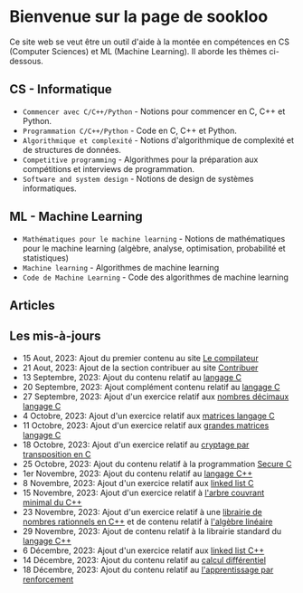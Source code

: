 # Bienvenue sur la page de sookloo

Ce site web se veut être un outil d'aide à la montée en compétences en CS (Computer Sciences) et ML (Machine Learning). Il aborde les thèmes ci-dessous.

## CS - Informatique

* `Commencer avec C/C++/Python` - Notions pour commencer en C, C++ et Python.
* `Programmation C/C++/Python` - Code en C, C++ et Python.
* `Algorithmique et complexité` - Notions d'algorithmique de complexité et de structures de données.
* `Competitive programming` - Algorithmes pour la préparation aux compétitions et interviews de programmation.
* `Software and system design` - Notions de design de systèmes informatiques.

## ML - Machine Learning

* `Mathématiques pour le machine learning` - Notions de mathématiques pour le machine learning (algèbre, analyse, optimisation, probabilité et statistiques)
* `Machine learning` - Algorithmes de machine learning
* `Code de Machine Learning` - Code des algorithmes de machine learning

## Articles

## Les mis-à-jours

* 15 Aout, 2023: Ajout du premier contenu au site [Le compilateur](https://sookloo.info/cp/tools/compiler)
* 21 Aout, 2023: Ajout de la section contribuer au site [Contribuer](https://sookloo.info/support)
* 13 Septembre, 2023: Ajout du contenu relatif au [langage C](https://sookloo.info/cp/programming-lang/c)
* 20 Septembre, 2023: Ajout complément contenu relatif au [langage C](https://sookloo.info/cp/programming-lang/c)
* 27 Septembre, 2023: Ajout d'un exercice relatif aux [nombres décimaux langage C](https://sookloo.info/cp/programming-lang/action-c/action-c-float)
* 4 Octobre, 2023: Ajout d'un exercice relatif aux [matrices langage C](https://sookloo.info/cp/programming-lang/action-c/action-c-matrix)
* 11 Octobre, 2023: Ajout d'un exercice relatif aux [grandes matrices langage C](https://sookloo.info/cp/programming-lang/action-c/action-c-big-matrix)
* 18 Octobre, 2023: Ajout d'un exercice relatif au [cryptage par transposition en C](https://sookloo.info/cp/programming-lang/action-c/action-c-transposition-ciffer)
* 25 Octobre, 2023: Ajout du contenu relatif à la programmation [Secure C](https://sookloo.info/cp/programming-lang/secure-c)
* 1er Novembre, 2023: Ajout du contenu relatif au [langage C++](https://sookloo.info/cp/programming-lang/cpp)
* 8 Novembre, 2023: Ajout d'un exercice relatif aux [linked list C](https://sookloo.info/cp/programming-lang/action-c/action-c-linked-list)
* 15 Novembre, 2023: Ajout d'un exercice relatif à [l'arbre couvrant minimal du C++](https://sookloo.info/cp/programming-lang/action-cpp/action-cpp-mst)
* 23 Novembre, 2023: Ajout d'un exercice relatif à une [librairie de nombres rationnels en C++](https://sookloo.info/cp/programming-lang/action-cpp/action-cpp-rational-nb-lib) et de contenu relatif à [l'algèbre linéaire](https://sookloo.info/mml/algebra-analysis/al)
* 29 Novembre, 2023: Ajout de contenu relatif à la librairie standard du [langage C++](https://sookloo.info/cp/programming-lang/cpp)
* 6 Décembre, 2023: Ajout d'un exercice relatif aux [linked list C++](https://sookloo.info/cp/programming-lang/action-cpp/action-cpp-linked-list)
* 14 Décembre, 2023: Ajout du contenu relatif au [calcul différentiel](https://sookloo.info/mml/algebra-analysis/diff-calculus)
* 18 Décembre, 2023: Ajout du contenu relatif au [l'apprentissage par renforcement](https://sookloo.info/rl/intro-rl)